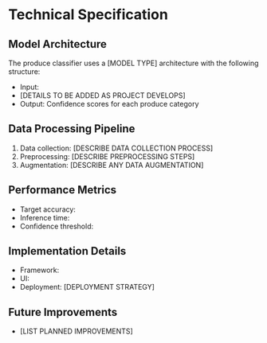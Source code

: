 # Technical Specification

## Model Architecture
The produce classifier uses a [MODEL TYPE] architecture with the following structure:
- Input: 
- [DETAILS TO BE ADDED AS PROJECT DEVELOPS]
- Output: Confidence scores for each produce category

## Data Processing Pipeline
1. Data collection: [DESCRIBE DATA COLLECTION PROCESS]
2. Preprocessing: [DESCRIBE PREPROCESSING STEPS]
3. Augmentation: [DESCRIBE ANY DATA AUGMENTATION]

## Performance Metrics
- Target accuracy: 
- Inference time: 
- Confidence threshold: 

## Implementation Details
- Framework: 
- UI: 
- Deployment: [DEPLOYMENT STRATEGY]

## Future Improvements
- [LIST PLANNED IMPROVEMENTS]